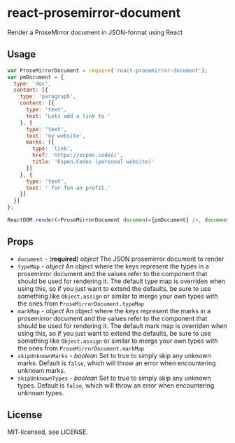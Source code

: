 # react-prosemirror-document

Render a ProseMirror document in JSON-format using React

## Usage

```js
var ProseMirrorDocument = require('react-prosemirror-document');
var pmDocument = {
  type: 'doc',
  content: [{
    type: 'paragraph',
    content: [{
      type: 'text',
      text: 'Lets add a link to '
    }, {
      type: 'text',
      text: 'my website',
      marks: [{
        type: 'link',
        href: 'https://espen.codes/',
        title: 'Espen.Codes (personal website)'
      }]
    }, {
      type: 'text',
      text: ' for fun an profit.'
    }]
  }]
};

ReactDOM.render(<ProseMirrorDocument document={pmDocument} />, document.body)
```

## Props

- `document` - (**required**) *object* The JSON prosemirror document to render
- `typeMap` - *object* An object where the keys represent the types in a prosemirror document and the values refer to the component that should be used for rendering it. The default type map is overriden when using this, so if you just want to extend the defaults, be sure to use something like `Object.assign` or similar to merge your own types with the ones from `ProseMirrorDocument.typeMap`
- `markMap` - *object* An object where the keys represent the marks in a prosemirror document and the values refer to the component that should be used for rendering it. The default mark map is overriden when using this, so if you just want to extend the defaults, be sure to use something like `Object.assign` or similar to merge your own types with the ones from `ProseMirrorDocument.markMap`
- `skipUnknownMarks` - *boolean* Set to true to simply skip any unknown marks. Default is `false`, which will throw an error when encountering unknown marks.
- `skipUnknownTypes` - *boolean* Set to true to simply skip any unknown types. Default is `false`, which will throw an error when encountering unknown types.

## License

MIT-licensed, see LICENSE.
